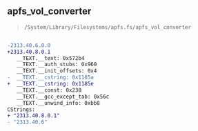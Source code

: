 ## apfs_vol_converter

> `/System/Library/Filesystems/apfs.fs/apfs_vol_converter`

```diff

-2313.40.6.0.0
+2313.40.8.0.1
   __TEXT.__text: 0x572b4
   __TEXT.__auth_stubs: 0x960
   __TEXT.__init_offsets: 0x4
-  __TEXT.__cstring: 0x1185a
+  __TEXT.__cstring: 0x1185e
   __TEXT.__const: 0x238
   __TEXT.__gcc_except_tab: 0x56c
   __TEXT.__unwind_info: 0xbb8
CStrings:
+ "2313.40.8.0.1"
- "2313.40.6"

```
